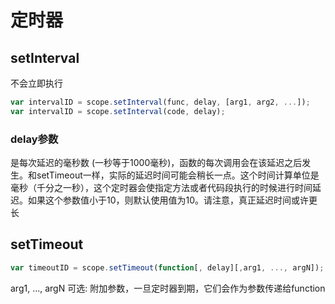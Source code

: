 # 定时器

## setInterval

不会立即执行

```js
var intervalID = scope.setInterval(func, delay, [arg1, arg2, ...]);
var intervalID = scope.setInterval(code, delay);
```

### delay参数

是每次延迟的毫秒数 (一秒等于1000毫秒)，函数的每次调用会在该延迟之后发生。和setTimeout一样，实际的延迟时间可能会稍长一点。这个时间计算单位是毫秒（千分之一秒），这个定时器会使指定方法或者代码段执行的时候进行时间延迟。如果这个参数值小于10，则默认使用值为10。请注意，真正延迟时间或许更长

## setTimeout

```js
var timeoutID = scope.setTimeout(function[, delay][,arg1, ..., argN]);

```

arg1, ..., argN 可选: 附加参数，一旦定时器到期，它们会作为参数传递给function
